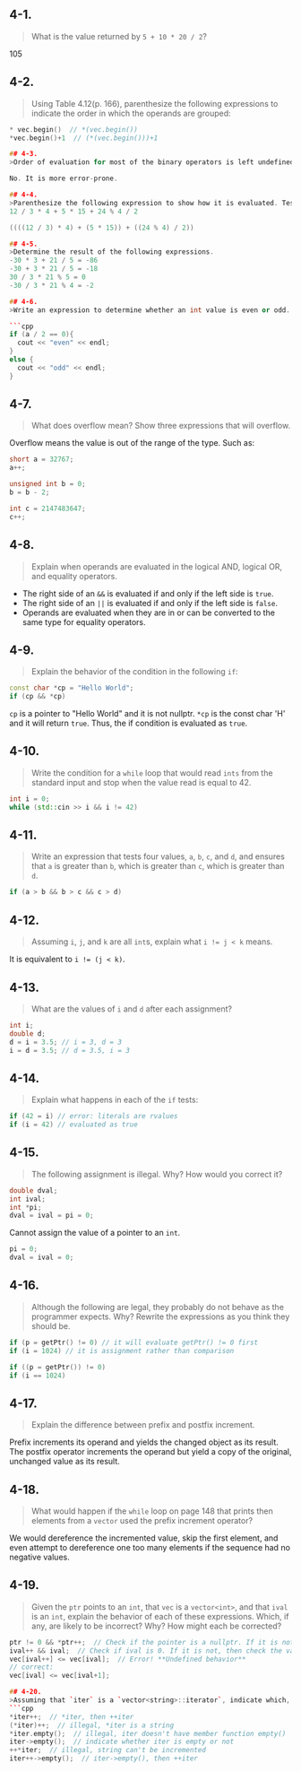 ## 4-1. 
>What is the value returned by `5 + 10 * 20 / 2`?

105

## 4-2.
>Using Table 4.12(p. 166), parenthesize the following expressions to indicate the order in which the operands are grouped:
```cpp
* vec.begin()  // *(vec.begin())
*vec.begin()+1  // (*(vec.begin()))+1

## 4-3.
>Order of evaluation for most of the binary operators is left undefined to give the opportunities for optimization. This strategy presents a trade-off between efficient code generation and potential pitfalls in the use of the language by the programmer. Do you consider that an acceptable trade-off? Why or why not?

No. It is more error-prone.

## 4-4.
>Parenthesize the following expression to show how it is evaluated. Test your answer by compiling the expression (without parentheses) and printing its result.
12 / 3 * 4 + 5 * 15 + 24 % 4 / 2

((((12 / 3) * 4) + (5 * 15)) + ((24 % 4) / 2))

## 4-5.
>Determine the result of the following expressions.
-30 * 3 + 21 / 5 = -86
-30 + 3 * 21 / 5 = -18
30 / 3 * 21 % 5 = 0
-30 / 3 * 21 % 4 = -2

## 4-6.
>Write an expression to determine whether an int value is even or odd.

```cpp
if (a / 2 == 0){
  cout << "even" << endl;
}
else {
  cout << "odd" << endl;
}
```

## 4-7.
>What does overflow mean? Show three expressions that will overflow.

Overflow means the value is out of the range of the type. Such as:
```cpp
short a = 32767;
a++;

unsigned int b = 0;
b = b - 2;

int c = 2147483647;
c++;
```

## 4-8.
>Explain when operands are evaluated in the logical AND, logical OR, and equality operators.

* The right side of an `&&` is evaluated if and only if the left side is `true`.
* The right side of an `||` is evaluated if and only if the left side is `false`.
* Operands are evaluated when they are in or can be converted to the same type for equality operators.

## 4-9.
>Explain the behavior of the condition in the following `if`:
```cpp
const char *cp = "Hello World";
if (cp && *cp)
```

`cp` is a pointer to "Hello World" and it is not nullptr. `*cp` is the const char 'H' and it will return `true`. Thus, the if condition is evaluated as `true`.

## 4-10.
>Write the condition for a `while` loop that would read `ints` from the standard input and stop when the value read is equal to 42.

```cpp
int i = 0;
while (std::cin >> i && i != 42)
```

## 4-11.
>Write an expression that tests four values, `a`, `b`, `c`, and `d`, and ensures that `a` is greater than `b`, which is greater than `c`, which is greater than `d`.

```cpp
if (a > b && b > c && c > d)
```

## 4-12.
>Assuming `i`, `j`, and `k` are all `int`s, explain what `i != j < k` means.

It is equivalent to `i != (j < k)`.

## 4-13.
>What are the values of `i` and `d` after each assignment?
```cpp
int i;
double d;
d = i = 3.5; // i = 3, d = 3
i = d = 3.5; // d = 3.5, i = 3
```

## 4-14.
>Explain what happens in each of the `if` tests:
```cpp
if (42 = i) // error: literals are rvalues
if (i = 42) // evaluated as true
```

## 4-15.
>The following assignment is illegal. Why? How would you correct it?
```cpp
double dval;
int ival;
int *pi;
dval = ival = pi = 0;
```

Cannot assign the value of a pointer to an `int`.
```cpp
pi = 0;
dval = ival = 0;
```

## 4-16.
>Although the following are legal, they probably do not behave as the programmer expects. Why? Rewrite the expressions as you think they should be.
```cpp
if (p = getPtr() != 0) // it will evaluate getPtr() != 0 first
if (i = 1024) // it is assignment rather than comparison
```

```cpp
if ((p = getPtr()) != 0)
if (i == 1024)
```

## 4-17.
>Explain the difference between prefix and postfix increment.

Prefix increments its operand and yields the changed object as its result. The postfix operator increments the operand but yield a copy of the original, unchanged value as its result.

## 4-18.
>What would happen if the `while` loop on page 148 that prints then elements from a `vector` used the prefix increment operator?

We would dereference the incremented value, skip the first element, and even attempt to dereference one too many elements if the sequence had no negative values.

## 4-19.
>Given the `ptr` points to an `int`, that `vec` is a `vector<int>`, and that `ival` is an `int`, explain the behavior of each of these expressions. Which, if any, are likely to be incorrect? Why? How might each be corrected?
```cpp
ptr != 0 && *ptr++;  // Check if the pointer is a nullptr. If it is not, then check the value it points to
ival++ && ival;  // Check if ival is 0. If it is not, then check the value of ival incremented by 1
vec[ival++] <= vec[ival];  // Error! **Undefined behavior**
// correct:
vec[ival] <= vec[ival+1];

## 4-20.
>Assuming that `iter` is a `vector<string>::iterator`, indicate which, if any, of the following expressions are legal. Explain the behavior of the legal expressions and why those aren't legal are in error.
```cpp
*iter++;  // *iter, then ++iter
(*iter)++;  // illegal, *iter is a string
*iter.empty();  // illegal, iter doesn't have member function empty()
iter->empty();  // indicate whether iter is empty or not
++*iter;  // illegal, string can't be incremented
iter++->empty();  // iter->empty(), then ++iter

